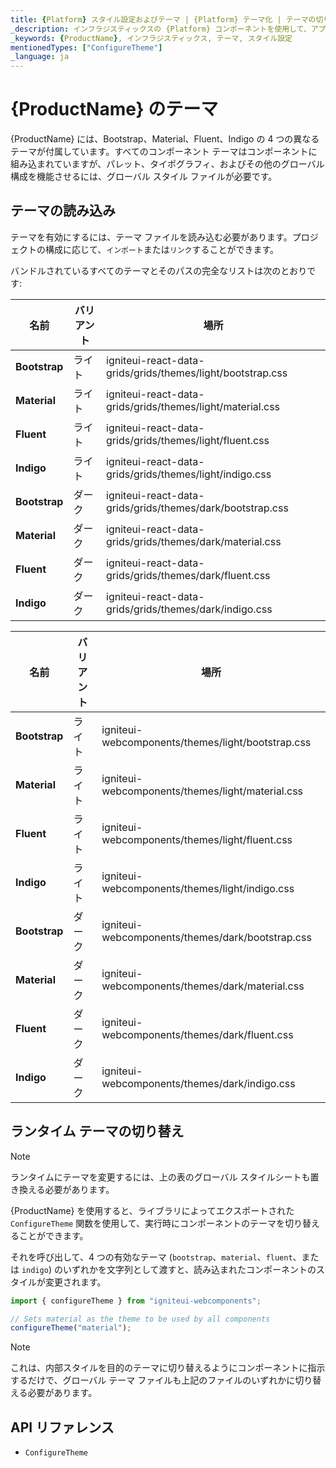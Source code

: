 ```yaml
---
title: {Platform} スタイル設定およびテーマ | {Platform} テーマ化 | テーマの切り替え | インフラジスティックス
_description: インフラジスティックスの {Platform} コンポーネントを使用して、アプリを作成し、世界最速の仮想化されたリアルタイムの {Platform} データ グリッドとストリーミングのファイナンシャルおよびビジネスと チャートを使用して、データの視覚化を改善します。
_keywords: {ProductName}, インフラジスティックス, テーマ, スタイル設定
mentionedTypes: ["ConfigureTheme"]
_language: ja
---
```


# {ProductName} のテーマ

{ProductName} には、Bootstrap、Material、Fluent、Indigo の 4 つの異なるテーマが付属しています。すべてのコンポーネント テーマはコンポーネントに組み込まれていますが、パレット、タイポグラフィ、およびその他のグローバル構成を機能させるには、グローバル スタイル ファイルが必要です。

## テーマの読み込み

テーマを有効にするには、テーマ ファイルを読み込む必要があります。プロジェクトの構成に応じて、`インポート`または`リンク`することができます。

バンドルされているすべてのテーマとそのパスの完全なリストは次のとおりです:

<!-- React -->
| 名前        | バリアント | 場所                                          |
| ----------- | ------- | ------------------------------------------------- |
| **Bootstrap**   | ライト   | igniteui-react-data-grids/grids/themes/light/bootstrap.css |
| **Material**    | ライト   | igniteui-react-data-grids/grids/themes/light/material.css  |
| **Fluent**      | ライト   | igniteui-react-data-grids/grids/themes/light/fluent.css    |
| **Indigo**      | ライト   | igniteui-react-data-grids/grids/themes/light/indigo.css    |
| **Bootstrap**   | ダーク    | igniteui-react-data-grids/grids/themes/dark/bootstrap.css  |
| **Material**    | ダーク    | igniteui-react-data-grids/grids/themes/dark/material.css   |
| **Fluent**      | ダーク    | igniteui-react-data-grids/grids/themes/dark/fluent.css     |
| **Indigo**      | ダーク    | igniteui-react-data-grids/grids/themes/dark/indigo.css     |
<!-- end: React -->


<!-- WebComponents -->
| 名前        | バリアント | 場所                                        |
| ----------- | ------- | ------------------------------------------------- |
| **Bootstrap**   | ライト   | igniteui-webcomponents/themes/light/bootstrap.css |
| **Material**    | ライト   | igniteui-webcomponents/themes/light/material.css  |
| **Fluent**      | ライト   | igniteui-webcomponents/themes/light/fluent.css    |
| **Indigo**      | ライト   | igniteui-webcomponents/themes/light/indigo.css    |
| **Bootstrap**   | ダーク    | igniteui-webcomponents/themes/dark/bootstrap.css  |
| **Material**    | ダーク    | igniteui-webcomponents/themes/dark/material.css   |
| **Fluent**      | ダーク    | igniteui-webcomponents/themes/dark/fluent.css     |
| **Indigo**      | ダーク    | igniteui-webcomponents/themes/dark/indigo.css     |

## ランタイム テーマの切り替え

> [!Note]
ランタイムにテーマを変更するには、上の表のグローバル スタイルシートも置き換える必要があります。

{ProductName} を使用すると、ライブラリによってエクスポートされた `ConfigureTheme` 関数を使用して、実行時にコンポーネントのテーマを切り替えることができます。

それを呼び出して、4 つの有効なテーマ (`bootstrap`、`material`、`fluent`、または `indigo`) のいずれかを文字列として渡すと、読み込まれたコンポーネントのスタイルが変更されます。

```ts
import { configureTheme } from "igniteui-webcomponents";

// Sets material as the theme to be used by all components
configureTheme("material");
```

> [!Note]
これは、内部スタイルを目的のテーマに切り替えるようにコンポーネントに指示するだけで、グローバル テーマ ファイルも上記のファイルのいずれかに切り替える必要があります。

<!-- end: WebComponents -->

## API リファレンス

 - `ConfigureTheme`